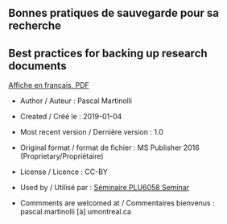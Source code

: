 ## Bonnes pratiques de sauvegarde pour sa recherche
## Best practices for backing up research documents

[Affiche en français, PDF](https://github.com/pmartinolli/TM-Saveorcry/blob/master/files/TM-Saveorcry-v1.0.fr.pdf)

* Author / Auteur : Pascal Martinolli

* Created / Créé le : 2019-01-04

* Most recent version / Dernière version : 1.0

* Original format / format de fichier : MS Publisher 2016 (Proprietary/Propriétaire)

* License / Licence : CC-BY

* Used by / Utilisé par  : [Séminaire PLU6058 Seminar](http://guides.bib.umontreal.ca/cours/1-PLU6058)

* Commments are welcomed at / Commentaires bienvenus : pascal.martinolli [à] umontreal.ca

